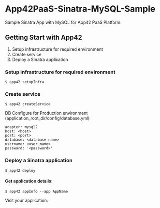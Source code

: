 App42PaaS-Sinatra-MySQL-Sample
==============================

Sample Sinatra App with MySQL for App42 PaaS Platform

## Getting Start with App42

1. Setup infrastructure for required environment
2. Create service
3. Deploy a Sinatra application

### Setup infrastructure for required environment

    $ app42 setupInfra   
    
### Create service

    $ app42 createService
    
DB Configure for Production environment (application_root_dir/config/database.yml) 

    adapter: mysql2
    host: <host>
    port: <port>
    database: <database name> 
    username: <user_name>
    password: '<password>'
    
### Deploy a Sinatra application

    $ app42 deploy

#### Get application details:

    $ app42 appInfo --app AppName    
    
Visit your application:


